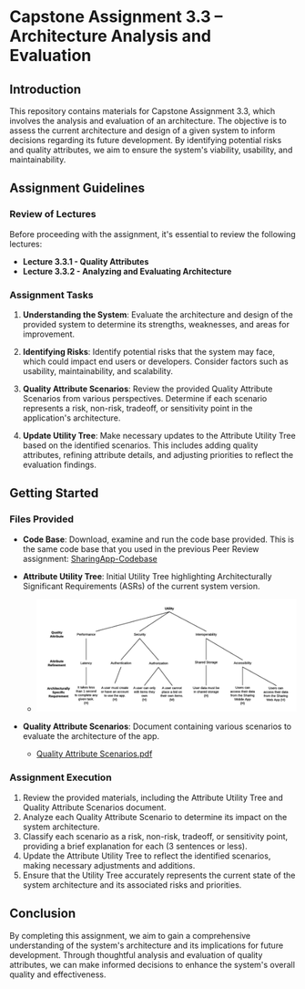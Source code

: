 # Capstone Assignment 3.3 – Architecture Analysis and Evaluation

## Introduction

This repository contains materials for Capstone Assignment 3.3, which involves the analysis and evaluation of an architecture. The objective is to assess the current architecture and design of a given system to inform decisions regarding its future development. By identifying potential risks and quality attributes, we aim to ensure the system's viability, usability, and maintainability.

## Assignment Guidelines

### Review of Lectures

Before proceeding with the assignment, it's essential to review the following lectures:

- **Lecture 3.3.1 - Quality Attributes**
- **Lecture 3.3.2 - Analyzing and Evaluating Architecture**

### Assignment Tasks

1. **Understanding the System**: Evaluate the architecture and design of the provided system to determine its strengths, weaknesses, and areas for improvement.

2. **Identifying Risks**: Identify potential risks that the system may face, which could impact end users or developers. Consider factors such as usability, maintainability, and scalability.

3. **Quality Attribute Scenarios**: Review the provided Quality Attribute Scenarios from various perspectives. Determine if each scenario represents a risk, non-risk, tradeoff, or sensitivity point in the application's architecture.

4. **Update Utility Tree**: Make necessary updates to the Attribute Utility Tree based on the identified scenarios. This includes adding quality attributes, refining attribute details, and adjusting priorities to reflect the evaluation findings.

## Getting Started

### Files Provided

- **Code Base**: Download, examine and run the code base provided. This is the same code base that you used in the previous Peer Review assignment:
  [SharingApp-Codebase](https://github.com/Daniel-Andarge/Software-Design-and-Architecture-Specialization--University-of-Alberta/tree/main/Course-3-Software%20Architecture/Module-1-UML%20Architecture%20Diagrams/Capstone-Assignments/Assignment-3.1-Draw%20Component%20Diagram/SharingApp-c3-codebase)

- **Attribute Utility Tree**: Initial Utility Tree highlighting Architecturally Significant Requirements (ASRs) of the current system version.

  - ![Attribute Utility Tree Image](Attribute-Utility-Tree.png)

- **Quality Attribute Scenarios**: Document containing various scenarios to evaluate the architecture of the app.
  - [Quality Attribute Scenarios.pdf](Quality%20Attribute%20Scenarios.pdf)

### Assignment Execution

1. Review the provided materials, including the Attribute Utility Tree and Quality Attribute Scenarios document.
2. Analyze each Quality Attribute Scenario to determine its impact on the system architecture.
3. Classify each scenario as a risk, non-risk, tradeoff, or sensitivity point, providing a brief explanation for each (3 sentences or less).
4. Update the Attribute Utility Tree to reflect the identified scenarios, making necessary adjustments and additions.
5. Ensure that the Utility Tree accurately represents the current state of the system architecture and its associated risks and priorities.

## Conclusion

By completing this assignment, we aim to gain a comprehensive understanding of the system's architecture and its implications for future development. Through thoughtful analysis and evaluation of quality attributes, we can make informed decisions to enhance the system's overall quality and effectiveness.
